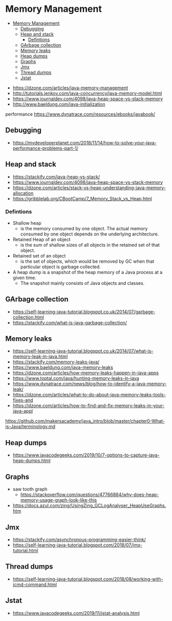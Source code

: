 # Memory Management

<!-- TOC depthFrom:1 depthTo:6 withLinks:1 updateOnSave:1 orderedList:0 -->

- [Memory Management](#memory-management)
	- [Debugging](#debugging)
	- [Heap and stack](#heap-and-stack)
		- [Defintions](#defintions)
	- [GArbage collection](#garbage-collection)
	- [Memory leaks](#memory-leaks)
	- [Heap dumps](#heap-dumps)
	- [Graphs](#graphs)
	- [Jmx](#jmx)
	- [Thread dumps](#thread-dumps)
	- [Jstat](#jstat)

<!-- /TOC -->

- https://dzone.com/articles/java-memory-management
- http://tutorials.jenkov.com/java-concurrency/java-memory-model.html
- https://www.journaldev.com/4098/java-heap-space-vs-stack-memory
- http://www.baeldung.com/java-initialization

performance https://www.dynatrace.com/resources/ebooks/javabook/

## Debugging

- https://mydeveloperplanet.com/2018/11/14/how-to-solve-your-java-performance-problems-part-1/

## Heap and stack

- https://stackify.com/java-heap-vs-stack/
- https://www.journaldev.com/4098/java-heap-space-vs-stack-memory
- https://dzone.com/articles/stack-vs-heap-understanding-java-memory-allocation
- https://gribblelab.org/CBootCamp/7_Memory_Stack_vs_Heap.html


### Defintions

- Shallow heap
  - is the memory consumed by one object. The actual memory consumed by one object depends on the underlying architecture.
- Retained Heap of an object
  - is the sum of shallow sizes of all objects in the retained set of that object.
- Retained set of an object
  - is the set of objects, which would be removed by GC when that particular object is garbage collected.
- A heap dump is a snapshot of the heap memory of a Java process at a given time.
  - The snapshot mainly consists of Java objects and classes.

## GArbage collection

- https://self-learning-java-tutorial.blogspot.co.uk/2014/07/garbage-collection.html
- https://stackify.com/what-is-java-garbage-collection/

## Memory leaks

- https://self-learning-java-tutorial.blogspot.co.uk/2014/07/what-is-memory-leak-in-java.html
- https://stackify.com/memory-leaks-java/
- https://www.baeldung.com/java-memory-leaks
- https://dzone.com/articles/how-memory-leaks-happen-in-java-apps
- https://www.toptal.com/java/hunting-memory-leaks-in-java
- https://www.dynatrace.com/news/blog/how-to-identify-a-java-memory-leak/
- https://dzone.com/articles/what-to-do-about-java-memory-leaks-tools-fixes-and
- https://dzone.com/articles/how-to-find-and-fix-memory-leaks-in-your-java-appl


https://github.com/makersacademy/java_intro/blob/master/chapter0-What-is-Java/terminology.md


## Heap dumps

- https://www.javacodegeeks.com/2019/10/7-options-to-capture-java-heap-dumps.html


## Graphs

- saw tooth graph
  - https://stackoverflow.com/questions/47766884/why-does-heap-memory-usage-graph-look-like-this
- https://docs.azul.com/zing/UsingZing_GCLogAnalyser_HeapUseGraphs.htm

## Jmx

- https://stackify.com/asynchronous-programming-easier-think/
- https://self-learning-java-tutorial.blogspot.com/2018/07/jmx-tutorial.html

## Thread dumps

- https://self-learning-java-tutorial.blogspot.com/2018/08/working-with-jcmd-command.html

## Jstat

- https://www.javacodegeeks.com/2019/11/jstat-analysis.html
